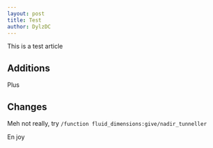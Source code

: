 ```yaml
---
layout: post
title: Test
author: DylzDC
---
```


This is a test article

## Additions

Plus

## Changes

Meh not really, try `/function fluid_dimensions:give/nadir_tunneller`

En joy
